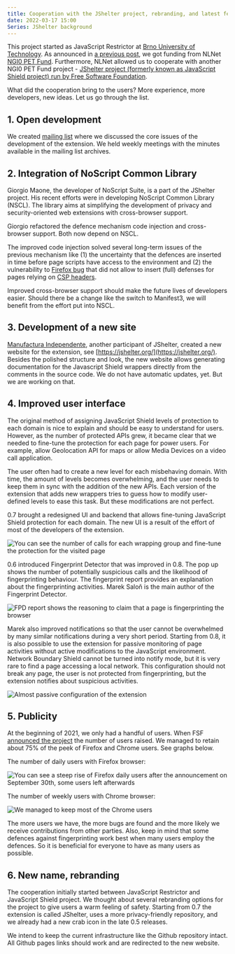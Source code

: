 ```yaml
---
title: Cooperation with the JShelter project, rebranding, and latest features
date: 2022-03-17 15:00
Series: JShelter background
---
```


This project started as JavaScript Restrictor at [Brno University of
Technology](https://www.fit.vut.cz). As announced in [a previous post](/support), we got funding
from NLNet [NGI0 PET Fund](https://nlnet.nl/project/JSRestrictor/). Furthermore, NLNet allowed us to cooperate with another NGI0 PET Fund project - [JShelter project (formerly known as
JavaScript Shield project) run by Free Software
Foundation](https://nlnet.nl/project/JavascriptShield/).

What did the cooperation bring to the users? More experience, more developers, new ideas. Let us go
through the list.

## 1. Open development

We created [mailing list](https://lists.nongnu.org/archive/html/js-shield/) where we discussed the
core issues of the development of the extension. We held weekly meetings with the minutes available
in the mailing list archives.

## 2. Integration of NoScript Common Library

Giorgio Maone, the developer of NoScript Suite, is a part of the JShelter project. His
recent efforts were in developing NoScript Common Library (NSCL). The library aims at
simplifying the development of privacy and security-oriented web extensions with cross-browser
support.

Giorgio refactored the defence mechanism code injection and cross-browser support. Both now depend
on NSCL.

The improved code injection solved several long-term issues of the previous mechanism like (1) the
uncertainty that the defences are inserted in time before page scripts have access to the
environment and (2) the vulnerability to [Firefox
bug](https://bugzilla.mozilla.org/show_bug.cgi?id=1267027) that did not allow to insert (full)
defenses for pages relying on [CSP headers](https://content-security-policy.com/).

Improved cross-browser support should make the future lives of developers easier. Should there be a
change like the switch to Manifest3, we will benefit from the effort put into NSCL.

## 3. Development of a new site

[Manufactura Independente](https://manufacturaindependente.org/), another participant of JShelter,
created a new website for the extension, see [https://jshelter.org/](https://jshelter.org/). Besides the polished structure
and look, the new website allows generating documentation for the Javascript Shield wrappers directly from the
comments in the source code. We do not have automatic updates, yet. But we are working on that.

## 4. Improved user interface

The original method of assigning JavaScript Shield levels of protection to each domain is nice to explain and should
be easy to understand for users. However, as the number of protected APIs grew, it became clear that we needed to fine-tune the protection for each page for power users. For example, allow Geolocation API
for maps or allow Media Devices on a video call application.

The user often had to create a new level for each misbehaving domain. With time, the amount of
levels becomes overwhelming, and the user needs to keep them in sync with the addition of the new
APIs. Each version of the extension that adds new wrappers tries to guess how to
modify user-defined levels to ease this task. But these modifications are not perfect.

0.7 brought a redesigned UI and backend that allows fine-tuning JavaScript Shield protection for
each domain. The new UI is a result of the effort of most of the developers of the extension.

![You can see the number of calls for each wrapping group and fine-tune the protection for the
visited page]({attach}/images/cooperation/fine-tuning.png)

0.6 introduced Fingerprint Detector that was improved in 0.8. The pop up shows the number of potentially suspicious calls and the likelihood of fingerprinting behaviour. The fingerprint report provides an explanation about the fingerprinting activities. Marek Saloň is the main author of the Fingerprint Detector.

![FPD report shows the reasoning to claim that a page is fingerprinting the browser]({attach}/images/cooperation/fpd-report.png)

Marek also improved notifications so that the user cannot be overwhelmed by many similar
notifications during a very short period. Starting from 0.8, it is also possible to use the
extension for passive monitoring of page activities without active modifications to the JavaScript
environment. Network Boundary Shield cannot be turned into notify mode, but it is very rare to find a
page accessing a local network. This configuration should not break any page, the user is not
protected from fingerprinting, but the extension notifies about suspicious activities.

![Almost passive configuration of the extension]({attach}/images/cooperation/almost-passive.png)


## 5. Publicity

At the beginning of 2021, we only had a handful of users. When FSF [announced the
project](https://www.fsf.org/news/fsf-announces-jshelter-browser-add-on-to-combat-threats-from-nonfree-javascript)
the number of users raised. We managed to retain about 75% of the peek of Firefox and Chrome users. See graphs below.

The number of daily users with Firefox browser:

![You can see a steep rise of Firefox daily users after the announcement on September
30th, some users left afterwards]({attach}/images/cooperation/firefox-daily-2022-03-17.png)

The number of weekly users with Chrome browser:

![We managed to keep most of the Chrome users]({attach}/images/cooperation/chrome-weekly-2022-03-17.png)

The more users we have, the more bugs are found and the more likely we receive
contributions from other parties. Also, keep in mind that some defences against fingerprinting
work best when many users employ the
defences. So it is beneficial for everyone to have as many users as possible.

## 6. New name, rebranding

The cooperation initially started between JavaScript Restrictor and JavaScript Shield project.
We thought about several rebranding options for the project to give
users a warm feeling of safety. Starting from 0.7 the extension is called JShelter,
uses a more privacy-friendly repository, and we already had a new crab icon in the late 0.5 releases.

We intend to keep the current infrastructure like the Github repository intact. All Github pages links
should work and are redirected to the new website.
